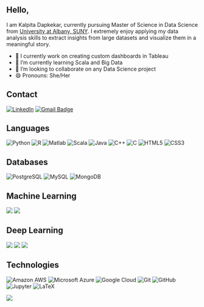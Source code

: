 ## Hello, 

I am Kalpita Dapkekar, currently pursuing Master of Science in Data Science from [University at Albany, SUNY](https://www.albany.edu/). I extremely enjoy applying my data analysis skills to extract insights from large datasets and visualize them in a meaningful story.

- 🔭 I currently work on creating custom dashboards in Tableau
- 🌱 I’m currently learning Scala and Big Data
- 👯 I’m looking to collaborate on any Data Science project
- 😄 Pronouns: She/Her



## Contact

[![LinkedIn](https://img.shields.io/badge/linkedin%20-%230077B5.svg?&style=flat-square&logo=linkedin&logoColor=white)](https://www.linkedin.com/in/kalpita-dapkekar-79400712b/)
[![Gmail Badge](https://img.shields.io/badge/-kalpitadapkekar@gmail.com-c14438?style=flat-square&logo=Gmail&logoColor=white&link=mailto:kalpitadapkekar@gmail.com)](mailto:kalpitadapkekar@gmail.com)

## Languages

![Python](https://img.shields.io/badge/-Python-black?style=flat-square&loo=Python)
![R](https://img.shields.io/badge/R-%23276DC3.svg?&style=flat-square&logo=R)
![Matlab](https://img.shields.io/badge/-Matlab-0076A8?style=flat-square&logo=Mathworks)
![Scala](https://img.shields.io/badge/-Scala-%23DC322F.svg?&style=flat-square&logo=Scala)
![Java](https://img.shields.io/badge/-Java-E34A86?style=flat-square&logo=Java)
![C++](https://img.shields.io/badge/-C++-00599C?style=flat-square&logo=c)
![C](https://img.shields.io/badge/-C-000?&logo=C)
![HTML5](https://img.shields.io/badge/-HTML5-E34F26?style=flat-square&logo=html5&logoColor=white)
![CSS3](https://img.shields.io/badge/-CSS3-1572B6?style=flat-square&logo=css3)

## Databases

![PostgreSQL](https://img.shields.io/badge/-PostgreSQL-336791?style=flat-square&logo=Postgresql)
![MySQL](https://img.shields.io/badge/-MySQL-black?style=flat-square&logo=mysql)
![MongoDB](https://img.shields.io/badge/-MongoDB-%234ea94b.svg?&style=flat-square&logo=mongodb)

## Machine Learning

![](https://img.shields.io/badge/pandas%20-%23150458.svg?&style=flat-square&logo=pandas)
![](https://img.shields.io/badge/numpy%20-%23013243.svg?&style=flat-square&logo=numpy)

## Deep Learning

![](https://img.shields.io/badge/Keras%20-%23D00000.svg?&style=flat-square&logo=Keras)
![](https://img.shields.io/badge/TensorFlow%20-%23FF6F00.svg?&style=flat-square&logo=TensorFlow)
![](https://img.shields.io/badge/PyTorch%20-%23EE4C2C.svg?&style=flat-square&logo=PyTorch)

## Technologies

![Amazon AWS](https://img.shields.io/badge/Amazon%20AWS-232F3E?style=flat-square&logo=amazon-aws)
![Microsoft Azure](https://img.shields.io/badge/Microsoft%20Azure-232F7E?style=flat-square&logo=microsoft-azure)
![Google Cloud](https://img.shields.io/badge/Google%20Cloud-black?style=flat-square&logo=google-cloud)
![Git](https://img.shields.io/badge/-Git-black?style=flat-square&logo=git)
![GitHub](https://img.shields.io/badge/-GitHub-181717?style=flat-square&logo=github)
![Jupyter](https://img.shields.io/badge/Jupyter%20-%23F37626.svg?&style=flat-square&logo=Jupyter)
![LaTeX](https://img.shields.io/badge/-LaTeX-008080?style=flat-square&logo=LaTeX)

![](https://github-readme-stats.vercel.app/api/top-langs/?username=kdapkekar&hide=TeX&layout=compact)
